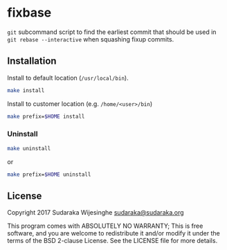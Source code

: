 # fixbase

`git` subcommand script to find the earliest commit that should be used in
`git rebase --interactive` when squashing fixup commits.

## Installation

Install to default location (`/usr/local/bin`).

```sh
make install
```

Install to customer location (e.g. `/home/<user>/bin`)

```sh
make prefix=$HOME install
```

### Uninstall

```sh
make uninstall
```

or

```sh
make prefix=$HOME uninstall
```

## License

Copyright 2017 Sudaraka Wijesinghe <sudaraka@sudaraka.org>

This program comes with ABSOLUTELY NO WARRANTY;
This is free software, and you are welcome to redistribute it and/or modify it
under the terms of the BSD 2-clause License. See the LICENSE file for more
details.
